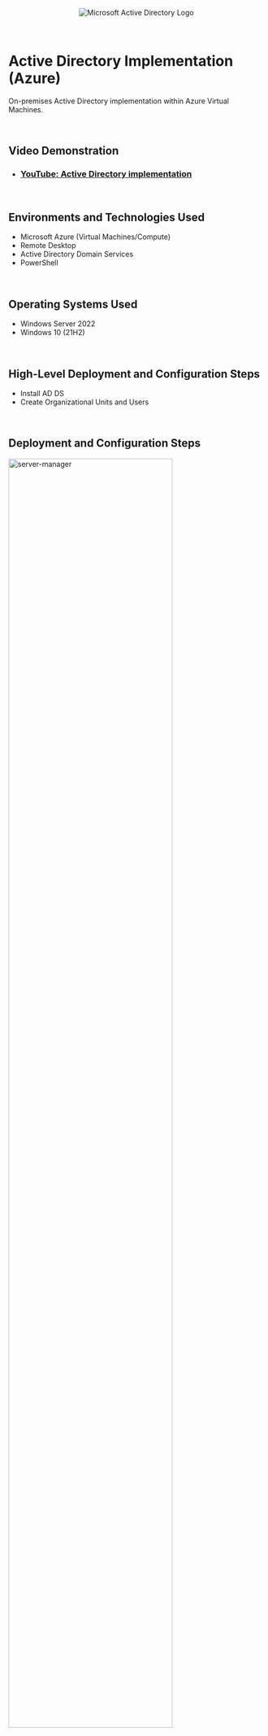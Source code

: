 <p align="center">
<img src="https://i.imgur.com/pU5A58S.png" alt="Microsoft Active Directory Logo"/>
</p>
<p> &emsp; </p>


<h1>Active Directory Implementation (Azure)</h1>
On-premises Active Directory implementation within Azure Virtual Machines.<br />

<p> &emsp; </p>



<h2>Video Demonstration</h2>

- ### [YouTube: Active Directory implementation](https://youtu.be/kJ41bwvgI-g)
<p> &emsp; </p>


<h2>Environments and Technologies Used</h2>

- Microsoft Azure (Virtual Machines/Compute)
- Remote Desktop
- Active Directory Domain Services
- PowerShell
<p> &emsp; </p>


<h2>Operating Systems Used </h2>

- Windows Server 2022
- Windows 10 (21H2)
<p> &emsp; </p>


<h2>High-Level Deployment and Configuration Steps</h2>

- Install AD DS
- Create Organizational Units and Users

<p> &emsp; </p>


<h2>Deployment and Configuration Steps</h2>

<p>
<img src="https://i.imgur.com/HWQetzn.png" height="80%" width="80%" alt="server-manager"/>
</p>
<p>
- Login to the DC VM and Install Active Directory. <p></p>
[server manager -> add roles -> (rolebased) -> (select dc) -> check AD DS -> continue with defaults -> install]<p></p>
<p> &emsp; </p>
- After installation completes promote the system as Domain Controller.<p></p>
[server manager notifications -> "promote to DC" -> new forest -> set password -> continue with defaults -> install]<p></p>
<p> &emsp; </p>
- Restart the Domain Controller (or if the box was checked for it then a restart will happen automatically).
</p>
<br />
<p> &emsp; </p>
<p> &emsp; </p>




<p>
<img src="https://i.imgur.com/seuJLgf.png" height="80%" width="80%" alt="users-and-computers"/>
</p>
<p>
- Log back into the Domain Controller (Specifying the domain name is required from now on).<p></p>
Syntax: [user@domain.local] or [domain.local\user] <p></p>
<p> &emsp; </p>
- Create Organizational Units. <p></p>
[start -> windows administrative tools -> active directory users and computers -> expand domain -> new -> organizational units] <p></p>
<p> &emsp; </p>
- Create an admin in an "ADMINS" Organizational Unit. <p></p>
[right-click OU -> new -> user -> set password -> right-click the new name -> member of -> "Domain Admins"]<p></p>
<p> &emsp; </p>
- Create a normal user in a separate OU. <p></p>
- Restart the Domain Controller and sign in using the newly created admin.
</p>
<br />
<p> &emsp; </p>
<p> &emsp; </p>




<p>
<img src="https://i.imgur.com/pPn8V86.jpeg" height="80%" width="80%" alt="client"/>
</p>
<p>
- Login to the client VM with its original user and join it to the domain.<p></p>
[start -> system -> rename this PC -> change -> member of -> YourDomain -> give admin credentials -> restart]<p></p>
<p> &emsp; </p>
- On the DC in "Users and Computers" our client should now be visible in the computers section.<p></p>
- Login to the client using the admin user and allow client access to non-administrator users.<p></p>
[start -> system -> remote desktop -> select users -> add -> "Domain Users"]<p></p>
<p> &emsp; </p>
- Normal users and admins are now able to use the client, and we can move onto <a href="https://github.com/saus23/AD-Lab/tree/main/GPO"> using GPOs.</a>
</p>
<br />

